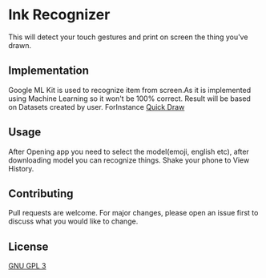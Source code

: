 # Ink Recognizer

This will detect your touch gestures and print on screen  the thing you've drawn. 
## Implementation

Google ML Kit is used to recognize item from screen.As it is implemented using Machine Learning so it won't be 100% correct. Result will be based on Datasets created by user. ForInstance [Quick Draw](https://quickdraw.withgoogle.com/)

## Usage

After Opening app you need to select the model(emoji, english etc), after downloading model you can recognize things.
Shake your phone to View History.


## Contributing
Pull requests are welcome. For major changes, please open an issue first to discuss what you would like to change.


## License
[GNU GPL 3](https://choosealicense.com/licenses/gpl-3.0/)
